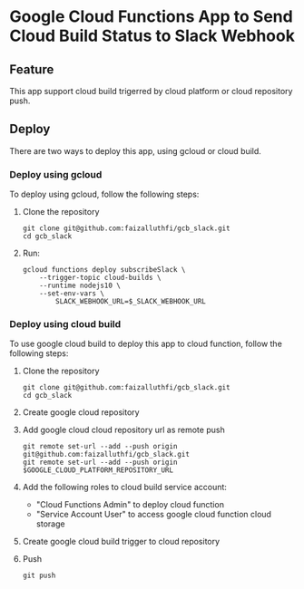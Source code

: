 # Google Cloud Functions App to Send Cloud Build Status to Slack Webhook

## Feature
This app support cloud build trigerred by cloud
platform or cloud repository push.

## Deploy
There are two ways to deploy this app, using gcloud or
cloud build.

### Deploy using gcloud
To deploy using gcloud, follow the following steps:

1. Clone the repository
    ```
    git clone git@github.com:faizalluthfi/gcb_slack.git
    cd gcb_slack
    ```
2. Run:
    ```
    gcloud functions deploy subscribeSlack \
        --trigger-topic cloud-builds \
        --runtime nodejs10 \
        --set-env-vars \
            SLACK_WEBHOOK_URL=$_SLACK_WEBHOOK_URL
    ```

### Deploy using cloud build
To use google cloud build to deploy this app to cloud
function, follow the following steps:

1. Clone the repository
    ```
    git clone git@github.com:faizalluthfi/gcb_slack.git
    cd gcb_slack
    ```
2. Create google cloud repository
3. Add google cloud cloud repository url as remote push
    ```
    git remote set-url --add --push origin git@github.com:faizalluthfi/gcb_slack.git
    git remote set-url --add --push origin $GOOGLE_CLOUD_PLATFORM_REPOSITORY_URL
    ```
4. Add the following roles to cloud build service
   account:
    - "Cloud Functions Admin" to deploy cloud function
    - "Service Account User" to access google cloud
      function cloud storage
5. Create google cloud build trigger to cloud repository
6. Push

    ```
    git push
    ```